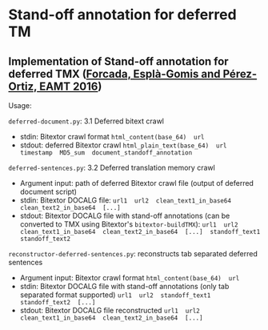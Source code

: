 # Stand-off annotation for deferred TM
## Implementation of Stand-off annotation for deferred TMX ([Forcada, Esplà-Gomis and Pérez-Ortiz, EAMT 2016](http://www.dlsi.ua.es/~mlf/docum/forcada16j.pdf))

Usage:

`deferred-document.py`: 3.1 Deferred bitext crawl

- stdin: Bitextor crawl format
`html_content(base_64)  url`
- stdout: deferred Bitextor crawl 
`html_plain_text(base_64)  url  timestamp  MD5_sum  document_standoff_annotation`


`deferred-sentences.py`: 3.2 Deferred translation memory crawl

- Argument input: path of deferred Bitextor crawl file (output of deferred document script)
- stdin: Bitextor DOCALG file:
`url1  url2  clean_text1_in_base64  clean_text2_in_base64  [...]`
- stdout: Bitextor DOCALG file with stand-off annotations (can be converted to TMX using Bitextor's `bitextor-buildTMX`):
`url1  url2  clean_text1_in_base64  clean_text2_in_base64  [...]  standoff_text1  standoff_text2`


`reconstructor-deferred-sentences.py`: reconstructs tab separated deferred sentences

- Argument input: Bitextor crawl format
`html_content(base_64)  url`
- stdin: Bitextor DOCALG file with stand-off annotations (only tab separated format supported)
`url1  url2  standoff_text1  standoff_text2  [...]  `
- stdout: Bitextor DOCALG file reconstructed
`url1  url2  clean_text1_in_base64  clean_text2_in_base64  [...]`
